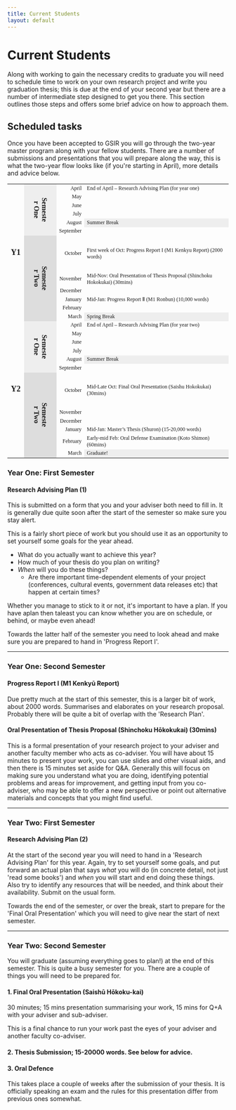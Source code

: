 ```yaml
---
title: Current Students
layout: default
---
```



# Current Students

Along with working to gain the necessary credits to graduate you will need to schedule time to work on your own research project and write you graduation thesis; this is due at the end of your second year but there are a number of intermediate step designed to get you there. This section outlines those steps and offers some brief advice on how to approach them.

## Scheduled tasks

Once you have been accepted to GSIR you will go through the two-year master program along with your fellow students. There are a number of submissions and presentations that you will prepare along the way, this is what the two-year flow looks like (if you're starting in April), more details and advice below.

<table cellspacing="0" border="0">
	<colgroup span="2" width="41"></colgroup>
	<colgroup width="60"></colgroup>
	<colgroup width="541"></colgroup>
	<tbody style="font-size:12px;"><tr>
		<td style="" rowspan="12" height="312" align="center" valign="middle"><b><font face="IBM Plex Serif" size="4">Y1</font></b></td>
        <td rowspan="6" align="center" valign="middle" bgcolor="#EEEEEE"><b><div style="transform: rotate(90deg);"><font face="IBM Plex Serif" size="3">Semester One</font></div></b></td>
		<td align="right" valign="middle"><font face="IBM Plex Serif">April</font></td>
		<td style="" align="left" valign="middle"><font face="IBM Plex Serif">End of April – Research Advising Plan (for year one)</font></td>
	</tr>
	<tr>
		<td align="right" valign="middle"><font face="IBM Plex Serif">May</font></td>
		<td style="" align="left" valign="middle"><font face="IBM Plex Serif"><br></font></td>
	</tr>
	<tr>
		<td align="right" valign="middle"><font face="IBM Plex Serif">June</font></td>
		<td style="" align="left" valign="middle"><font face="IBM Plex Serif"><br></font></td>
	</tr>
	<tr>
		<td align="right" valign="middle"><font face="IBM Plex Serif">July</font></td>
		<td style="" align="left" valign="middle"><font face="IBM Plex Serif"><br></font></td>
	</tr>
	<tr>
		<td align="right" valign="middle"><font face="IBM Plex Serif">August</font></td>
		<td style="" align="left" valign="middle" bgcolor="#EEEEEE"><font face="IBM Plex Serif">Summer Break</font></td>
	</tr>
	<tr>
		<td align="right" valign="middle"><font face="IBM Plex Serif">September</font></td>
		<td style="" align="left" valign="middle"><font face="IBM Plex Serif"><br></font></td>
	</tr>
	<tr>
    <td rowspan="6" align="center" valign="middle" bgcolor="#DDDDDD"><b><div style="transform: rotate(90deg);"><font face="IBM Plex Serif" size="3">Semester Two</font></div></b></td>
		<td align="right" valign="middle"><font face="IBM Plex Serif">October</font></td>
		<td style="" align="left" valign="middle"><font face="IBM Plex Serif">First week of Oct: Progress Report I (M1 Kenkyu Report) (2000 words)</font></td>
	</tr>
	<tr>
		<td align="right" valign="middle"><font face="IBM Plex Serif">November</font></td>
		<td style="" align="left" valign="middle"><font face="IBM Plex Serif">Mid-Nov: Oral Presentation of Thesis Proposal (Shinchoku Hokokukai) (30mins)</font></td>
	</tr>
	<tr>
		<td align="right" valign="middle"><font face="IBM Plex Serif">December</font></td>
		<td style="" align="left" valign="middle"><font face="IBM Plex Serif"> </font></td>
	</tr>
	<tr>
		<td align="right" valign="middle"><font face="IBM Plex Serif">January</font></td>
		<td style="" align="left" valign="middle"><font face="IBM Plex Serif">Mid-Jan: Progress Report Ⅱ (M1 Ronbun) (10,000 words)</font></td>
	</tr>
	<tr>
		<td align="right" valign="middle"><font face="IBM Plex Serif">February</font></td>
		<td style="" align="left" valign="middle"><font face="IBM Plex Serif"><br></font></td>
	</tr>
	<tr>
		<td align="right" valign="middle"><font face="IBM Plex Serif">March</font></td>
		<td style="" align="left" valign="middle" bgcolor="#EEEEEE"><font face="IBM Plex Serif">Spring Break</font></td>
	</tr>
	<tr>
		<td style="" rowspan="12" height="312" align="center" valign="middle"><b><font face="IBM Plex Serif" size="4">Y2</font></b></td>
        <td rowspan="6" align="center" valign="middle" bgcolor="#EEEEEE"><b><div style="transform: rotate(90deg);"><font face="IBM Plex Serif" size="3">Semester One</font></div></b></td>
		<td align="right" valign="middle"><font face="IBM Plex Serif">April</font></td>
		<td style="" align="left" valign="middle"><font face="IBM Plex Serif">End of April – Research Advising Plan (for year two)</font></td>
	</tr>
	<tr>
		<td align="right" valign="middle"><font face="IBM Plex Serif">May</font></td>
		<td style="" align="left" valign="middle"><font face="IBM Plex Serif"><br></font></td>
	</tr>
	<tr>
		<td align="right" valign="middle"><font face="IBM Plex Serif">June</font></td>
		<td style="" align="left" valign="middle"><font face="IBM Plex Serif"><br></font></td>
	</tr>
	<tr>
		<td align="right" valign="middle"><font face="IBM Plex Serif">July</font></td>
		<td style="" align="left" valign="middle"><font face="IBM Plex Serif"><br></font></td>
	</tr>
	<tr>
		<td align="right" valign="middle"><font face="IBM Plex Serif">August</font></td>
		<td style="" align="left" valign="middle" bgcolor="#EEEEEE"><font face="IBM Plex Serif">Summer Break</font></td>
	</tr>
	<tr>
		<td align="right" valign="middle"><font face="IBM Plex Serif">September</font></td>
		<td style="" align="left" valign="middle"><font face="IBM Plex Serif"><br></font></td>
	</tr>
	<tr>
    <td rowspan="6" align="center" valign="middle" bgcolor="#DDDDDD"><b><div style="transform: rotate(90deg);"><font face="IBM Plex Serif" size="3">Semester Two</font></div></b></td>
		<td align="right" valign="middle"><font face="IBM Plex Serif">October</font></td>
		<td style="" align="left" valign="middle"><font face="IBM Plex Serif">Mid-Late Oct: Final Oral Presentation (Saishu Hokokukai) (30mins)</font></td>
	</tr>
	<tr>
		<td align="right" valign="middle"><font face="IBM Plex Serif">November</font></td>
		<td style="" align="left" valign="middle"><font face="IBM Plex Serif"><br></font></td>
	</tr>
	<tr>
		<td align="right" valign="middle"><font face="IBM Plex Serif">December</font></td>
		<td style="" align="left" valign="middle"><font face="IBM Plex Serif"><br></font></td>
	</tr>
	<tr>
		<td align="right" valign="middle"><font face="IBM Plex Serif">January</font></td>
		<td style="" align="left" valign="middle"><font face="IBM Plex Serif">Mid-Jan: Master’s Thesis (Shuron) (15-20,000 words)</font></td>
	</tr>
	<tr>
		<td align="right" valign="middle"><font face="IBM Plex Serif">February</font></td>
		<td style="" align="left" valign="middle"><font face="IBM Plex Serif">Early-mid Feb: Oral Defense Examination (Koto Shimon) (60mins)</font></td>
	</tr>
	<tr>
		<td align="right" valign="middle"><font face="IBM Plex Serif">March</font></td>
		<td style="" align="left" valign="middle" bgcolor="#EEEEEE"><font face="IBM Plex Serif">Graduate!</font></td>
	</tr>
</tbody></table>

### Year One: First Semester

#### Research Advising Plan (1)

This is submitted on a form that you and your adviser both need to fill in. It is generally due quite soon after the start of the semester so make sure you stay alert.

This is a fairly short piece of work but you should use it as an opportunity to set yourself some goals for the year ahead.

* What do you actually want to achieve this year?
* How much of your thesis do you plan on writing?
* *When* will you do these things?
    * Are there important time-dependent elements of your project (conferences, cultural events, government data releases etc) that happen at certain times?

Whether you manage to stick to it or not, it's important to have a plan. If you have aplan then taleast you can know whether you are on schedule, or behind, or maybe even ahead!

Towards the latter half of the semester you need to look ahead and make sure you are prepared to hand in 'Progress Report I'.

---

### Year One: Second Semester

#### Progress Report I (M1 Kenkyū Report)

Due pretty much at the start of this semester, this is a larger bit of work, about 2000 words. Summarises and elaborates on your research proposal. Probably there will be quite a bit of overlap with the 'Research Plan'.

#### Oral Presentation of Thesis Proposal (Shinchoku Hōkokukai) (30mins)

This is a formal presentation of your research project to your adviser and another faculty member who acts as co-adviser. You will have about 15 minutes to present your work, you can use slides and other visual aids, and then there is 15 minutes set aside for Q&A. Generally this will focus on making sure you understand what you are doing, identifying potential problems and areas for improvement, and getting input from you co-adviser, who may be able to offer a new perspective or point out alternative materials and concepts that you might find useful.

---

### Year Two: First Semester

#### Research Advising Plan (2)

At the start of the second year you will need to hand in a 'Research Advising Plan' for this year. Again, try to set yourself some goals, and put forward an actual plan that says *what* you will do (in concrete detail, not just 'read some books') and *when* you will start and end doing these things. Also try to identify any resources that will be needed, and think about their availability. Submit on the usual form.

Towards the end of the semester, or over the break, start to prepare for the 'Final Oral Presentation' which you will need to give near the start of next semester.

---

### Year Two: Second Semester

You will graduate (assuming everything goes to plan!) at the end of this semester. This is quite a busy semester for you. There are a couple of things you will need to be prepared for.

#### 1. Final Oral Presentation (Saishū Hōkoku-kai)

30 minutes; 15 mins presentation summarising your work, 15 mins for Q+A with your adviser and sub-adviser.

This is a final chance to run your work past the eyes of your adviser and another faculty co-adviser.

#### 2. Thesis Submission; 15-20000 words. See below for advice.

#### 3. Oral Defence

This takes place a couple of weeks after the submission of your thesis. It is officially speaking an exam and the rules for this presentation differ from previous ones somewhat.
